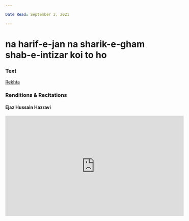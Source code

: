 ```yaml
---

Date Read: September 3, 2021

---
```


# na harif-e-jan na sharik-e-gham shab-e-intizar koi to ho

### Text
[Rekhta](https://www.rekhta.org/ghazals/na-hariif-e-jaan-na-shariik-e-gam-shab-e-intizaar-koii-to-ho-ahmad-faraz-ghazals?lang=ur)

### Renditions & Recitations

#### Ejaz Hussain Hazravi

<iframe width="560" height="315" src="https://www.youtube.com/embed/mhN3MLmcPPE" title="YouTube video player" frameborder="0" allow="accelerometer; autoplay; clipboard-write; encrypted-media; gyroscope; picture-in-picture" allowfullscreen></iframe>

